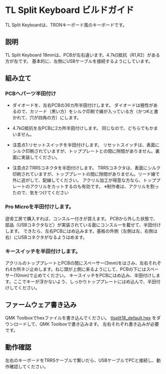 # TL Split Keyboard ビルドガイド

TL Split Keyboardは、TRONキーボード風のキーボードです。

## 説明
TL Split Keyboard 18mmは、PCBが左右違います。4.7kΩ抵抗（R1,R2）がある方が左です。
基本的に、左側にUSBケーブルを接続するようにしています。

## 組み立て
### PCBへパーツ半田付け
- ダイオードを、左右PCBの36カ所半田付けします。
ダイオードは極性があるので、カソード（黒い方）をシルク印刷で線が入っている方（かつKと書かれて、穴が四角の方）にします。
- 4.7kΩ抵抗を左PCBに2カ所半田付けします。
同じなので、どちらでもかまいません。

- 注意点1:リセットスイッチを半田付けします。
リセットスイッチは、表面にシルク印刷されていますが、トッププレートとの間に隙間がありません。裏面に実装してください。

- 注意点2:TRRSコネクタを半田付けします。
TRRSコネクタは、表面にシルク印刷されていますが、トッププレートの間に隙間がありません。リード線で外に逃がして、配線してください。
アクリル加工が得意な方なら、トッププレートのアクリルをカットするのも有効です。
※制作者は、アクリルを割ったので、気をつけてください

### Pro Microを半田付けします。
遊舎工房で購入すれば、コンスルー付きが買えます。
PCBから外した状態で、部品（USBコネクタなど）が実装されている面にコンスルーを載せて、半田付けします。
できたら、左右PCBにはめ込みます。基板の外側（左側は左、右側は右）にUSBコネクタがなるようはめます。

### キースイッチを半田付けします。
アクリルのトッププレートとPCBの間にスペーサー(3mm)をはさみ、左右それぞれ4カ所ネジ止めします。ねじ頭が上側に来るようにして、PCBの下にはスペーサー(10mm)で止めてください。
キースイッチをPCBにはめ込み、半田付けします。ここでキーが浮かないよう、しっかりトッププレートにはめ込んで、半田付けしてください。

## ファームウェア書き込み
QMK Toolboxでhexファイルを書き込んでください。
[tlsplit18_default.hex](https://github.com/satromi/tlsplit18_rev0/blob/master/hex/tlsplit18_default.hex) をダウンロードして、QMK Toolboxで書き込みます。
左右それぞれ書き込みが必要です。

## 動作確認

左右のキーボードをTRRSケーブルで繋いだら、USBケーブルでPCと接続し、動作確認してください。
